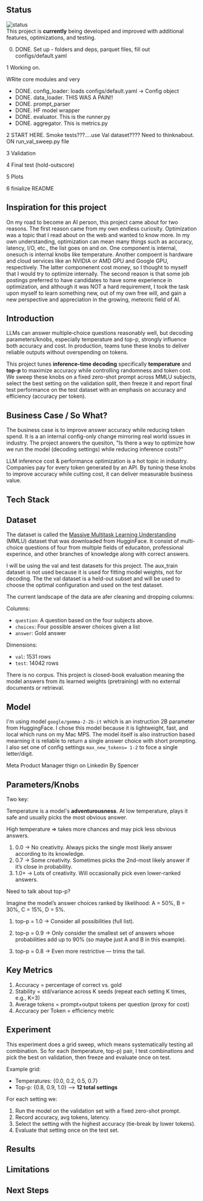 ## Status
![status](https://img.shields.io/badge/status-actively--developed-brightgreen)  
This project is **currently** being developed and improved with additional features, optimizations, and testing.  

0) DONE. 
Set up - folders and deps, parquet files, fill out configs/default.yaml

1 Working on.

WRite core modules and very

- DONE. config_loader: loads configs/default.yaml → Config object
- DONE. data_loader. THIS WAS A PAIN!!
- DONE. prompt_parser
- DONE. HF model wrapper
- DONE. evaluator. This is the runner.py
- DONE. aggregator. This is metrics.py

2 START HERE. Smoke tests???....use Val dataset???? Need to thinknabout. ON run_val_sweep.py file


3 Validation

4 Final test (hold-outscore)

5 Plots

6 finialize README

## Inspiration for this project

On my road to become an AI person, this project came about for two reasons. The first reason came from my own endless curiosity. Optimization was a topic that I read about on the web and wanted to know more. In my own understanding, optimization can mean many things such as accuracy, latency, I/O, etc., the list goes on and on. One component is internal, onesuch is internal knobs like temperature. Another compoent is hardware and cloud services like an NVIDIA or AMD GPU and Google GPU, respectively. The latter componenent cost money, so I thought to myself that I would try to optimize internally. The second reason is that some job postings preferred to have candidates to have some experience in optimization, and although it was NOT a hard requirement, I took the task upon myself to learn something new, out of my own free will, and gain a new perspective and appreciation in the growing, meteoric field of AI.

## Introduction
LLMs can answer multiple‑choice questions reasonably well, but decoding parameters/knobs, especially temperature and  top-p, strongly influence both accuracy and cost. In production, teams tune these knobs to deliver reliable outputs without overspending on tokens. 

This project tunes **inference-time decoding** specifically **temperature** and **top-p** to maximize accuracy while controlling randomness and token cost. We sweep these knobs on a fixed zero-shot prompt across MMLU subjects, select the best setting on the validation split, then freeze it and report final test performance on the test dataset with an emphasis on accuracy and efficiency (accuracy per token).

## Business Case / So What?

The business case is to improve answer accuracy while reducing token spend. It is a an internal config-only change mirroring real world issues in industry. The project answers the quesiton, "Is there a way to optimize how we run the model (decoding settings) while reducing inference costs?" 

LLM inference cost & performance optimization is a hot topic in industry. Companies pay for every token generated by an API. By tuning these knobs to improve accuracy while cutting cost, it can deliver measurable business value.

## Tech Stack


## Dataset
The dataset is called the [Massive Multitask Learning Understanding](https://huggingface.co/datasets/cais/mmlu/tree/main/professional_medicine) (MMLU) dataset that was downloaded from HugginFace. It consist of multi-choice questions of four from multiple fields of educaiton, professional experince, and other branches of knowledge along with correct answers.

I will be using the val and test datasets for this project. The aux_train dataset is not used because it is used for fitting model weights, not for decoding. The the val dataset is a held-out subset and will be used to choose the optimal configuration and used on the test dataset. 

The current landscape of the data are afer cleaning and dropping columns:

Columns:
- `question`: A question based on the four subjects above.
- `choices`: Four possible answer choices given a list
- `answer`: Gold answer

Dimensions:
- `val`: 1531 rows
- `test`: 14042 rows

There is no corpus. This project is closed-book evaluation meaning the model answers from its learned weights (pretraining) with no external documents or retrieval.

## Model

I'm using model `google/gemma-2-2b-it` which is an instruction 2B parameter from HuggingFace. I chose this model because it is lightweight, fast, and local which runs on my Mac MPS. The model itself is also instruction based mearning it is reliable to return a single answer choice with short prompting. I also set one of config settings `max_new_tokens= 1-2` to foce a single letter/digit. 

Meta Product Manager thign on Linkedin By Spencer

## Parameters/Knobs

Two key:

Temperature is a model's **adventurousness**. At low temperature, plays it safe and usually picks the most obvious answer.

High temperature ⇒ takes more chances and may pick less obvious answers.

1) 0.0 → No creativity. Always picks the single most likely answer according to its knowledge.
2) 0.7 → Some creativity. Sometimes picks the 2nd-most likely answer if it’s close in probability.
3) 1.0+ → Lots of creativity. Will occasionally pick even lower-ranked answers.

Need to talk about top-p?



Imagine the model’s answer choices ranked by likelihood: A = 50%, B = 30%, C = 15%, D = 5%.
1) top-p = 1.0 → Consider all possibilities (full list).

2) top-p = 0.9 → Only consider the smallest set of answers whose probabilities add up to 90% (so maybe just A and B in this example).

3) top-p = 0.8 → Even more restrictive — trims the tail.

## Key Metrics

1) Accuracy = percentage of correct vs. gold
2) Stability = std/variance across K seeds (repeat each setting K times, e.g., K=3)
3) Average tokens = prompt+output tokens per question (proxy for cost)
4) Accuracy per Token = efficiency metric


## Experiment

This experiment does a grid sweep, which means systematically testing all combination. So for each (temperature, top-p) pair, I test combinations and pick the best on validation, then freeze and evaluate once on test.

Example grid:
- Temperatures: {0.0, 0.2, 0.5, 0.7}
- Top-p: {0.8, 0.9, 1.0}
--> **12 total settings**

For each setting we:
1) Run the model on the validation set with a fixed zero-shot prompt.
2) Record accuracy, avg tokens, latency.
3) Select the setting with the highest accuracy (tie-break by lower tokens).
4) Evaluate that setting once on the test set.

## Results


## Limitations


## Next Steps